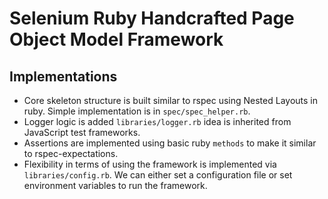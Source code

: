 # Selenium Ruby Handcrafted Page Object Model Framework

## Implementations

* Core skeleton structure is built similar to rspec using Nested Layouts in ruby. Simple implementation is in `spec/spec_helper.rb`.
* Logger logic is added `libraries/logger.rb` idea is inherited from JavaScript test frameworks.
* Assertions are implemented using basic ruby `methods` to make it similar to rspec-expectations.
* Flexibility in terms of using the framework is implemented via `libraries/config.rb`. We can either set a configuration file or set environment variables to run the framework.
